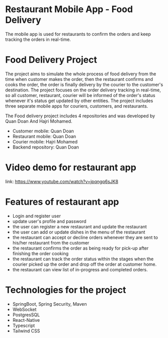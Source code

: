 # Restaurant Mobile App - Food Delivery
The mobile app is used for restaurants to confirm the orders and keep tracking the orders in real-time.

# Food Delivery Project
The project aims to simulate the whole process of food delivery from the time when customer makes the order, then the restaurant confirms and cooks the order, the order is finally delivery by the courier to the customer's destination. The project focuses on the order delivery tracking in real-time, so all customer, restaurant, courier will be informed of the order's status whenever it's status get updated by other entities. The project includes three separate mobile apps for couriers, customers, and restaurants.  

The Food delivery project includes 4 repositories and was developed by Quan Doan And Hajri Mohamed.
- Customer mobile: Quan Doan 
- Restaurant mobile: Quan Doan
- Courier mobile: Hajri Mohamed
- Backend repository: Quan Doan

# Video demo for restaurant app
link: https://www.youtube.com/watch?v=jpqngq6sJK8

# Features of restaurant app
- Login and register user
- update user's profile and password
- the user can register a new restaurant and update the restaurant
- the user can add or update dishes in the menu of the restaurant
- the restaurant can accept or decline orders whenever they are sent to his/her restaurant from the customer
- the restaurant confirms the order as being ready for pick-up after finishing the order cooking
- the restaurant can track the order status within the stages when the courier picked up the order and drop off the order at customer home.
- the restaurant can view list of in-progress and completed orders.

# Technologies for the project
- SpringBoot, Spring Security, Maven
- WebSocket
- PostgresSQL
- React-Native
- Typescript
- Tailwind CSS
